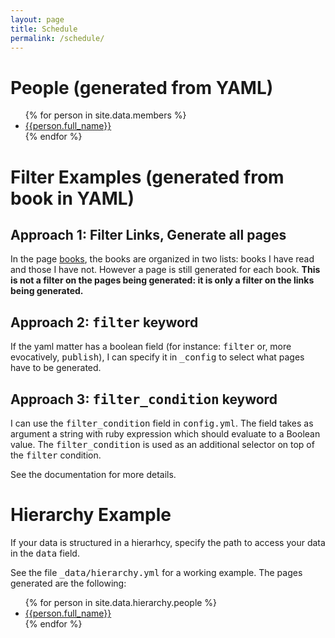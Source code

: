 ```yaml
---
layout: page  
title: Schedule
permalink: /schedule/
---
```


<h1>People (generated from YAML)</h1>

<ul>
{% for person in site.data.members %}
  <li><a href="{{ person.full_name | datapage_url: 'people' }}">{{person.full_name}}</a></li>
{% endfor %}
</ul>

<h1>Filter Examples (generated from book in YAML)</h1>

<h2>Approach 1: Filter Links, Generate all pages</h2>

<p>In the page <a href="../book.html">books</a>, the books are organized in two lists: books I have read and those I have not.  However a page is still generated for each book. <b>This is not a filter on the pages being generated: it is only a filter on the links being generated.</b></p>

<h2>Approach 2: <tt>filter</tt> keyword</h2>

<p>If the yaml matter has a boolean field (for instance: <tt>filter</tt> or, more evocatively, <tt>publish</tt>), I can specify it in <tt>_config</tt> to select what pages have to be generated.</p>

<h2>Approach 3: <tt>filter_condition</tt> keyword</h2>

<p>I can use the <tt>filter_condition</tt> field in <tt>config.yml</tt>. The field takes as argument a string with ruby expression which should evaluate to a Boolean value.  The <tt>filter_condition</tt> is used as an additional selector on top of the <tt>filter</tt> condition.</p>

<p>See the documentation for more details.</p>

<h1>Hierarchy Example</h1>

<p>If your data is structured in a hierarhcy, specify the path to access your data in the <tt>data</tt> field.</p>

<p>See the file <tt>_data/hierarchy.yml</tt> for a working example.  The pages generated are the following:</p>

<ul>
    {% for person in site.data.hierarchy.people %}
    <li>
        <a href="{{ person.full_name | datapage_url: 'hierarchy' }}">{{person.full_name}}</a>
    </li>
    {% endfor %}
</ul>